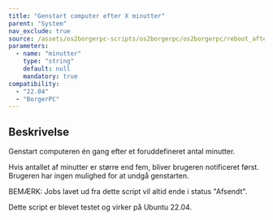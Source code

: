 ```yaml
---
title: "Genstart computer efter X minutter"
parent: "System"
nav_exclude: true
source: /assets/os2borgerpc-scripts/os2borgerpc/os2borgerpc/reboot_after_time.sh
parameters:
  - name: "minutter"
    type: "string"
    default: null
    mandatory: true
compatibility:  
  - "22.04"
  - "BorgerPC"
---
```


## Beskrivelse
Genstart computeren én gang efter et foruddefineret antal minutter.

Hvis antallet af minutter er større end fem, bliver brugeren notificeret først. Brugeren har ingen mulighed for at undgå genstarten.

BEMÆRK: Jobs lavet ud fra dette script vil altid ende i status "Afsendt".

Dette script er blevet testet og virker på Ubuntu 22.04.